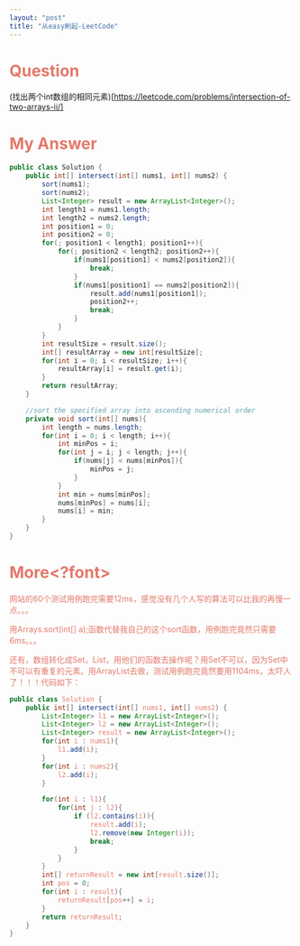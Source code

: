 ```yaml
---
layout: "post"
title: "从easy刷起-LeetCode"
---
```

# <font color="#e3796b">Question</font>
(找出两个int数组的相同元素)[https://leetcode.com/problems/intersection-of-two-arrays-ii/]

# <font color="#e3796b">My Answer</font>
```JAVA
public class Solution {
    public int[] intersect(int[] nums1, int[] nums2) {
        sort(nums1);
        sort(nums2);
        List<Integer> result = new ArrayList<Integer>();
        int length1 = nums1.length;
        int length2 = nums2.length;
        int position1 = 0;
        int position2 = 0;
        for(; position1 < length1; position1++){
            for(; position2 < length2; position2++){
                if(nums1[position1] < nums2[position2]){
                    break;
                }
                if(nums1[position1] == nums2[position2]){
                    result.add(nums1[position1]);
                    position2++;
                    break;
                }
            }
        }
        int resultSize = result.size();
        int[] resultArray = new int[resultSize];
        for(int i = 0; i < resultSize; i++){
            resultArray[i] = result.get(i);
        }
        return resultArray;
    }

    //sort the specified array into ascending numerical order
    private void sort(int[] nums){
        int length = nums.length;
        for(int i = 0; i < length; i++){
            int minPos = i;
            for(int j = i; j < length; j++){
                if(nums[j] < nums[minPos]){
                    minPos = j;
                }
            }
            int min = nums[minPos];
            nums[minPos] = nums[i];
            nums[i] = min;
        }
    }
}

```

# <font color="#e3796b">More<?font>
网站的60个测试用例跑完需要12ms，感觉没有几个人写的算法可以比我的再慢一点。。。

用Arrays.sort(int[] a);函数代替我自己的这个sort函数，用例跑完竟然只需要6ms。。。

还有，数组转化成Set，List，用他们的函数去操作呢？用Set不可以，因为Set中不可以有重复的元素。用ArrayList去做，测试用例跑完竟然要用1104ms，太吓人了！！！代码如下：

```JAVA
public class Solution {
    public int[] intersect(int[] nums1, int[] nums2) {
        List<Integer> l1 = new ArrayList<Integer>();
        List<Integer> l2 = new ArrayList<Integer>();
        List<Integer> result = new ArrayList<Integer>();
        for(int i : nums1){
            l1.add(i);
        }
        for(int i : nums2){
            l2.add(i);
        }

        for(int i : l1){
            for(int j : l2){
                if (l2.contains(i)){
                    result.add(i);
                    l2.remove(new Integer(i));
                    break;
                }
            }
        }
        int[] returnResult = new int[result.size()];
        int pos = 0;
        for(int i : result){
            returnResult[pos++] = i;
        }
        return returnResult;
    }
}

```

